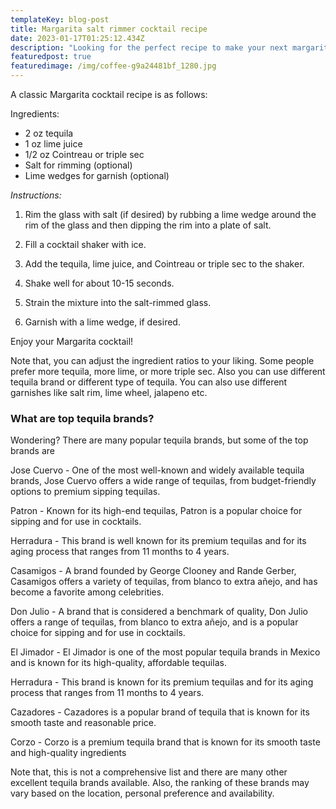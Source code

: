 ```yaml
---
templateKey: blog-post
title: Margarita salt rimmer cocktail recipe
date: 2023-01-17T01:25:12.434Z
description: "Looking for the perfect recipe to make your next margarita? "
featuredpost: true
featuredimage: /img/coffee-g9a24481bf_1280.jpg
---
```

A classic Margarita cocktail recipe is as follows:

Ingredients:

* 2 oz tequila 
* 1 oz lime juice 
* 1/2 oz Cointreau or triple sec
* Salt for rimming (optional)
* Lime wedges for garnish (optional)

*Instructions:*

1. Rim the glass with salt (if desired) by rubbing a lime wedge around the rim of the glass and then dipping the rim into a plate of salt. 

2. Fill a cocktail shaker with ice. 

3. Add the tequila, lime juice, and Cointreau or triple sec to the shaker.

4. Shake well for about 10-15 seconds. 

5. Strain the mixture into the salt-rimmed glass.

6. Garnish with a lime wedge, if desired. 

Enjoy your Margarita cocktail!

Note that, you can adjust the ingredient ratios to your liking. Some people prefer more tequila, more lime, or more triple sec. Also you can use different tequila brand or different type of tequila. You can also use different garnishes like salt rim, lime wheel, jalapeno etc.

### What are top tequila brands?
Wondering? There are many popular tequila brands, but some of the top brands are

Jose Cuervo - One of the most well-known and widely available tequila brands, Jose Cuervo offers a wide range of tequilas, from budget-friendly options to premium sipping tequilas.

Patron - Known for its high-end tequilas, Patron is a popular choice for sipping and for use in cocktails.

Herradura - This brand is well known for its premium tequilas and for its aging process that ranges from 11 months to 4 years.

Casamigos - A brand founded by George Clooney and Rande Gerber, Casamigos offers a variety of tequilas, from blanco to extra añejo, and has become a favorite among celebrities.

Don Julio - A brand that is considered a benchmark of quality, Don Julio offers a range of tequilas, from blanco to extra añejo, and is a popular choice for sipping and for use in cocktails.

El Jimador - El Jimador is one of the most popular tequila brands in Mexico and is known for its high-quality, affordable tequilas.

Herradura - This brand is known for its premium tequilas and for its aging process that ranges from 11 months to 4 years.

Cazadores - Cazadores is a popular brand of tequila that is known for its smooth taste and reasonable price.

Corzo - Corzo is a premium tequila brand that is known for its smooth taste and high-quality ingredients

Note that, this is not a comprehensive list and there are many other excellent tequila brands available. Also, the ranking of these brands may vary based on the location, personal preference and availability.﻿
